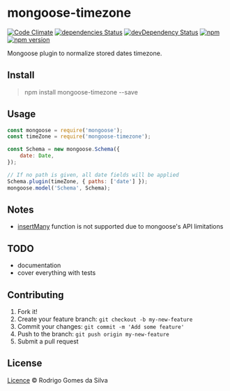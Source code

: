 # mongoose-timezone

[![Code Climate](https://codeclimate.com/github/rodrigogs/mongoose-timezone/badges/gpa.svg)](https://codeclimate.com/github/rodrigogs/mongoose-timezone)
[![dependencies Status](https://david-dm.org/rodrigogs/mongoose-timezone/status.svg)](https://david-dm.org/rodrigogs/mongoose-timezone)
[![devDependency Status](https://david-dm.org/rodrigogs/mongoose-timezone/dev-status.svg)](https://david-dm.org/rodrigogs/mongoose-timezone#info=devDependencies)
[![npm](https://img.shields.io/npm/dt/mongoose-timezone.svg)](https://www.npmjs.com/package/mongoose-timezone)
[![npm version](https://badge.fury.io/js/mongoose-timezone.svg)](https://badge.fury.io/js/mongoose-timezone)

Mongoose plugin to normalize stored dates timezone.

## Install
> npm install mongoose-timezone --save

## Usage
```javascript
const mongoose = require('mongoose');
const timeZone = require('mongoose-timezone');

const Schema = new mongoose.Schema({
    date: Date,
});

// If no path is given, all date fields will be applied
Schema.plugin(timeZone, { paths: ['date'] });
mongoose.model('Schema', Schema);
```

## Notes
* [insertMany](http://mongoosejs.com/docs/api.html#model_Model.insertMany) function is not supported due to mongoose's API limitations

## TODO
* documentation
* cover everything with tests

## Contributing
1. Fork it!
2. Create your feature branch: `git checkout -b my-new-feature`
3. Commit your changes: `git commit -m 'Add some feature'`
4. Push to the branch: `git push origin my-new-feature`
5. Submit a pull request

## License
[Licence](https://github.com/rodrigogs/mongoose-timezone/blob/master/LICENSE) © Rodrigo Gomes da Silva
